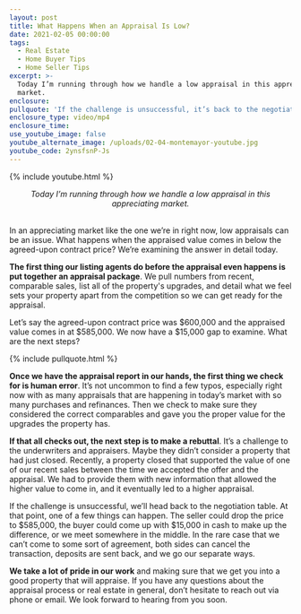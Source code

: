 ```yaml
---
layout: post
title: What Happens When an Appraisal Is Low?
date: 2021-02-05 00:00:00
tags:
  - Real Estate
  - Home Buyer Tips
  - Home Seller Tips
excerpt: >-
  Today I’m running through how we handle a low appraisal in this appreciating
  market.
enclosure:
pullquote: 'If the challenge is unsuccessful, it’s back to the negotiating table.'
enclosure_type: video/mp4
enclosure_time:
use_youtube_image: false
youtube_alternate_image: /uploads/02-04-montemayor-youtube.jpg
youtube_code: 2ynsfsnP-Js
---
```


{% include youtube.html %}

<center><em>Today I&rsquo;m running through how we handle a low appraisal in this appreciating market.</em></center>

<br>In an appreciating market like the one we’re in right now, low appraisals can be an issue. What happens when the appraised value comes in below the agreed-upon contract price? We’re examining the answer in detail today.

**The first thing our listing agents do before the appraisal even happens is put together an appraisal package**. We pull numbers from recent, comparable sales, list all of the property's upgrades, and detail what we feel sets your property apart from the competition so we can get ready for the appraisal.

Let’s say the agreed-upon contract price was $600,000 and the appraised value comes in at $585,000. We now have a $15,000 gap to examine. What are the next steps?

{% include pullquote.html %}

**Once we have the appraisal report in our hands, the first thing we check for is human error**. It’s not uncommon to find a few typos, especially right now with as many appraisals that are happening in today’s market with so many purchases and refinances. Then we check to make sure they considered the correct comparables and gave you the proper value for the upgrades the property has.

**If that all checks out, the next step is to make a rebuttal**. It’s a challenge to the underwriters and appraisers. Maybe they didn’t consider a property that had just closed. Recently, a property closed that supported the value of one of our recent sales between the time we accepted the offer and the appraisal. We had to provide them with new information that allowed the higher value to come in, and it eventually led to a higher appraisal.

If the challenge is unsuccessful, we’ll head back to the negotiation table. At that point, one of a few things can happen. The seller could drop the price to $585,000, the buyer could come up with $15,000 in cash to make up the difference, or we meet somewhere in the middle. In the rare case that we can’t come to some sort of agreement, both sides can cancel the transaction, deposits are sent back, and we go our separate ways.

**We take a lot of pride in our work** and making sure that we get you into a good property that will appraise. If you have any questions about the appraisal process or real estate in general, don’t hesitate to reach out via phone or email. We look forward to hearing from you soon.
